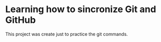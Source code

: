 # Learning how to sincronize Git and GitHub

This project was create just to practice the git commands.
